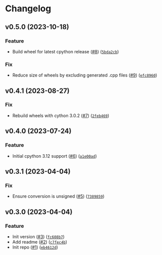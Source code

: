 # Changelog

<!--next-version-placeholder-->

## v0.5.0 (2023-10-18)

### Feature

* Build wheel for latest cpython release ([#8](https://github.com/bdraco/fnv-hash-fast/issues/8)) ([`5bda2cb`](https://github.com/bdraco/fnv-hash-fast/commit/5bda2cbccd2bdb01ca61f885e2b1f6b3f39ca4c6))

### Fix

* Reduce size of wheels by excluding generated .cpp files ([#9](https://github.com/bdraco/fnv-hash-fast/issues/9)) ([`efc8960`](https://github.com/bdraco/fnv-hash-fast/commit/efc896027b7b7d4e6b8d41c4f4c5deb0f5128405))

## v0.4.1 (2023-08-27)

### Fix

* Rebuild wheels with cython 3.0.2 ([#7](https://github.com/bdraco/fnv-hash-fast/issues/7)) ([`2feb469`](https://github.com/bdraco/fnv-hash-fast/commit/2feb469e334b4541ea275fee8e60edda72c02a32))

## v0.4.0 (2023-07-24)

### Feature

* Initial cpython 3.12 support ([#6](https://github.com/bdraco/fnv-hash-fast/issues/6)) ([`a1e00ad`](https://github.com/bdraco/fnv-hash-fast/commit/a1e00ad742891603edee784d499da0c20808d3b9))

## v0.3.1 (2023-04-04)
### Fix
* Ensure conversion is unsigned ([#5](https://github.com/bdraco/fnv-hash-fast/issues/5)) ([`7389859`](https://github.com/bdraco/fnv-hash-fast/commit/73898596872311b5a37f474fad4edf0a9a7aa5e7))

## v0.3.0 (2023-04-04)
### Feature
* Init version ([#3](https://github.com/bdraco/fnv-hash-fast/issues/3)) ([`fc608b7`](https://github.com/bdraco/fnv-hash-fast/commit/fc608b7a1f1fee03eab2598d25f808249ea0de95))
* Add readme ([#2](https://github.com/bdraco/fnv-hash-fast/issues/2)) ([`c7fec4b`](https://github.com/bdraco/fnv-hash-fast/commit/c7fec4bad0586fd2c5bd79a0692d4bb56107f8d9))
* Init repo ([#1](https://github.com/bdraco/fnv-hash-fast/issues/1)) ([`eb4612d`](https://github.com/bdraco/fnv-hash-fast/commit/eb4612d4099fdca2b1165ea405e011d375c16c63))
